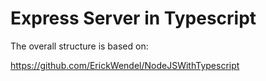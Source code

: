 # Express Server in Typescript

The overall structure is based on:

https://github.com/ErickWendel/NodeJSWithTypescript

